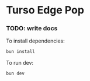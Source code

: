 # Turso Edge Pop

### TODO: write docs

To install dependencies:

```bash
bun install
```

To run dev:

```bash
bun dev
```


